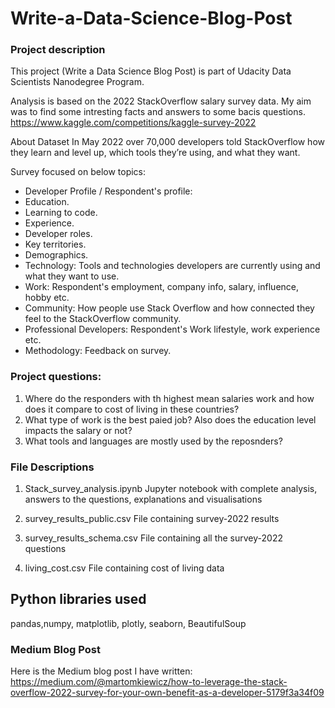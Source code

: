 # Write-a-Data-Science-Blog-Post

### Project description
This project (Write a Data Science Blog Post) is part of Udacity Data Scientists Nanodegree Program.

Analysis is based on the 2022 StackOverflow salary survey data. My aim was to find some intresting facts and answers to some bacis questions.
https://www.kaggle.com/competitions/kaggle-survey-2022

About Dataset
In May 2022 over 70,000 developers told StackOverflow how they learn and level up, which tools they’re using, and what they want.

Survey focused on below topics:
* Developer Profile / Respondent's profile:
* Education.
* Learning to code.
* Experience.
* Developer roles.
* Key territories.
* Demographics.
* Technology: Tools and technologies developers are currently using and what they want to use.
* Work: Respondent's employment, company info, salary, influence, hobby etc.
* Community: How people use Stack Overflow and how connected they feel to the StackOverflow community.
* Professional Developers: Respondent's Work lifestyle, work experience etc.
* Methodology: Feedback on survey.

### Project questions:
1. Where do the responders with th highest mean salaries work and how does it compare to cost of living in these countries?
2. What type of work is the best paied job? Also does the education level impacts the salary or not?
3. What tools and languages are mostly used by the reposnders?

### File Descriptions
1. Stack_survey_analysis.ipynb
Jupyter notebook with complete analysis, answers to the questions, explanations and visualisations

2. survey_results_public.csv
File containing survey-2022 results

3. survey_results_schema.csv
File containing all the survey-2022 questions

4. living_cost.csv
File containing cost of living data

## Python libraries used
pandas,numpy, matplotlib, plotly, seaborn, BeautifulSoup

### Medium Blog Post
Here is the Medium blog post I have written: https://medium.com/@martomkiewicz/how-to-leverage-the-stack-overflow-2022-survey-for-your-own-benefit-as-a-developer-5179f3a34f09